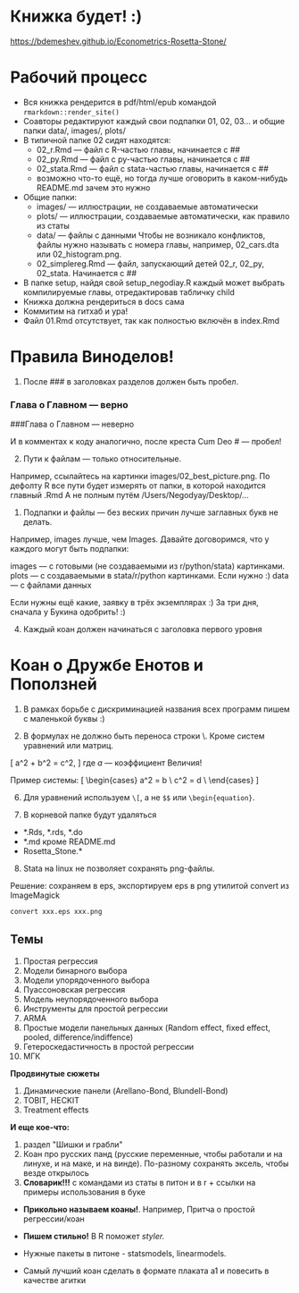 # Книжка будет! :)

https://bdemeshev.github.io/Econometrics-Rosetta-Stone/


# Рабочий процесс

* Вся книжка рендерится в pdf/html/epub командой `rmarkdown::render_site()`
* Соавторы редактируют каждый свои подпапки 01, 02, 03... и общие папки data/, images/, plots/
* В типичной папке 02 сидят находятся:
  - 02_r.Rmd — файл с R-частью главы, начинается с ##
  - 02_py.Rmd — файл с py-частью главы, начинается с ##
  - 02_stata.Rmd — файл с stata-частью главы, начинается с ##
  - возможно что-то ещё, но тогда лучше оговорить в каком-нибудь README.md зачем это нужно
* Общие папки:
  - images/ — иллюстрации, не создаваемые автоматически
  - plots/ — иллюстрации, создаваемые автоматически, как правило из статы
  - data/ — файлы с данными
Чтобы не возникало конфликтов, файлы нужно называть с номера главы, например, 02_cars.dta или
02_histogram.png.
  - 02_simplereg.Rmd — файл, запускающий детей 02_r, 02_py, 02_stata. Начинается с ##
* В папке setup, найдя свой setup_negodiay.R каждый может выбрать компилируемые главы,
отредактировав табличку child
* Книжка должна рендериться в docs сама
* Коммитим на гитхаб и ура!
* Файл 01.Rmd отсутствует, так как полностью включён в index.Rmd


# Правила Виноделов!

1. После ### в заголовках разделов должен быть пробел.

### Глава о Главном — верно
###Глава о Главном — неверно

И в комментах к коду аналогично, после креста Cum Deo # — пробел!

2. Пути к файлам — только относительные.

Например, ссылайтесь на картинки images/02_best_picture.png. 
По дефолту R все пути будет измерять от папки, в которой находится главный .Rmd
А не полным путём /Users/Negodyay/Desktop/...

1. Подпапки и файлы — без веских причин лучше заглавных букв не делать.

Например, images лучше, чем Images.
Давайте договоримся, что у каждого могут быть подпапки:

images — с готовыми (не создаваемыми из r/python/stata) картинками.
plots — с создаваемыми в stata/r/python картинками. Если нужно :)
data — с файлами данных

Если нужны ещё какие, заявку в трёх экземплярах :) За три дня, сначала у Букина одобрить! :)

4. Каждый коан должен начинаться с заголовка первого уровня

# Коан о Дружбе Енотов и Поползней


1. В рамках борьбе с дискриминацией названия всех программ пишем с маленькой буквы :)

2. В формулах не должно быть переноса строки \\. Кроме систем уравнений или матриц.

\[
a^2 + b^2 = c^2,
\]
где $a$ — коэффициент Величия!

Пример системы:
\[
\begin{cases}
a^2 = b \\
c^2 = d \\
\end{cases}
\]

6. Для уравнений используем `\[`, а не `$$` или `\begin{equation}`.

7. В корневой папке будут удаляться 

  * *.Rds, *.rds, *.do 
  * *.md кроме README.md
  * Rosetta_Stone.*


8. Stata на linux не позволяет сохранять png-файлы.

Решение: сохраняем в eps, экспортируем eps в png утилитой convert из ImageMagick
```bash
convert xxx.eps xxx.png
```


## Темы

1. Простая регрессия
2. Модели бинарного выбора
3. Модели упорядоченного выбора
4. Пуассоновская регрессия
5. Модель неупорядоченного выбора
6. Инструменты для простой регрессии
7. ARMA
8. Простые модели панельных данных (Random effect, fixed effect, pooled, difference/indiffence)
9. Гетероскедастичность в простой регрессии
10. МГК

**Продвинутые сюжеты**

1. Динамические панели (Arellano-Bond, Blundell-Bond)
2. TOBIT, HECKIT
3. Treatment effects

**И еще кое-что:**

1. раздел "Шишки и грабли"
2. Коан про русских панд (русские переменные, чтобы работали и на линухе, и на маке, и на
  винде). По-разному сохранять эксель, чтобы везде открылось
3. **Словарик!!!** с командами из статы в питон и в r + ссылки на примеры использования в буке


* **Прикольно называем коаны!**. Например, Притча о простой регрессии/коан

* **Пишем стильно!** В R поможет *styler.*

* Нужные пакеты в питоне - statsmodels, linearmodels.

* Самый лучший коан сделать в формате плаката a1 и повесить в качестве агитки

